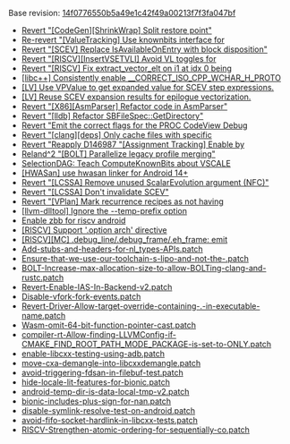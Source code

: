 Base revision: [14f0776550b5a49e1c42f49a00213f7f3fa047bf](https://github.com/llvm/llvm-project/commits/14f0776550b5a49e1c42f49a00213f7f3fa047bf)

- [Revert "[CodeGen][ShrinkWrap] Split restore point"](https://android.googlesource.com/toolchain/llvm_android/+/b7de6312ff89e11dccc44113ab8030a21fbeaca4/patches/cherry/f4999d3535af93919d58e3cc56ccb50f2ccb8453.patch)
- [Re-revert "[ValueTracking] Use knownbits interface for](https://android.googlesource.com/toolchain/llvm_android/+/b7de6312ff89e11dccc44113ab8030a21fbeaca4/patches/cherry/2647547ee44f509a34ff9709b63bd7603ca59f5d.patch)
- [Revert "[SCEV] Replace IsAvailableOnEntry with block disposition"](https://android.googlesource.com/toolchain/llvm_android/+/b7de6312ff89e11dccc44113ab8030a21fbeaca4/patches/cherry/9fb9c7776edcade522e5718c91189d51796cedd6.patch)
- [Revert "[RISCV][InsertVSETVLI] Avoid VL toggles for](https://android.googlesource.com/toolchain/llvm_android/+/b7de6312ff89e11dccc44113ab8030a21fbeaca4/patches/cherry/33314693f536a66390b0e022f2f00be94de5b06e.patch)
- [Revert "[RISCV] Fix extract_vector_elt on i1 at idx 0 being](https://android.googlesource.com/toolchain/llvm_android/+/b7de6312ff89e11dccc44113ab8030a21fbeaca4/patches/cherry/10876725cd9754812a4917fec7acb6850ba4ffb3.patch)
- [[libc++] Consistently enable __CORRECT_ISO_CPP_WCHAR_H_PROTO](https://android.googlesource.com/toolchain/llvm_android/+/b7de6312ff89e11dccc44113ab8030a21fbeaca4/patches/cherry/0ec57bf7b18e8918dd8ced007a88467b798677c6.patch)
- [[LV] Use VPValue to get expanded value for SCEV step expressions.](https://android.googlesource.com/toolchain/llvm_android/+/b7de6312ff89e11dccc44113ab8030a21fbeaca4/patches/cherry/236a0e82df37d3a11f57c34df43bea1904a29530.patch)
- [[LV] Reuse SCEV expansion results for epilogue vectorization.](https://android.googlesource.com/toolchain/llvm_android/+/b7de6312ff89e11dccc44113ab8030a21fbeaca4/patches/cherry/3d4eed01338d3b5f0bb5b2dbe41afc9d957d3cc6.patch)
- [Revert "[X86][AsmParser] Refactor code in AsmParser"](https://android.googlesource.com/toolchain/llvm_android/+/b7de6312ff89e11dccc44113ab8030a21fbeaca4/patches/cherry/f4865c7c1795eb17b079e116791eb1419fea1620.patch)
- [Revert "[lldb] Refactor SBFileSpec::GetDirectory"](https://android.googlesource.com/toolchain/llvm_android/+/b7de6312ff89e11dccc44113ab8030a21fbeaca4/patches/cherry/58e6caaba1cf623292c8898be30a5a56722432b3.patch)
- [Revert "Emit the correct flags for the PROC CodeView Debug](https://android.googlesource.com/toolchain/llvm_android/+/b7de6312ff89e11dccc44113ab8030a21fbeaca4/patches/cherry/6b22608a1d30793b32f98d90f2c6a8c268630afa.patch)
- [Revert "[clang][deps] Only cache files with specific](https://android.googlesource.com/toolchain/llvm_android/+/b7de6312ff89e11dccc44113ab8030a21fbeaca4/patches/cherry/09c5d69592f7df4db62063e4dd231a7e154bdac6.patch)
- [Revert "Reapply D146987 "[Assignment Tracking] Enable by](https://android.googlesource.com/toolchain/llvm_android/+/b7de6312ff89e11dccc44113ab8030a21fbeaca4/patches/cherry/9e7f14a8211c82dca64bd6b22d1c450d4c6d3e5b.patch)
- [Reland^2 "[BOLT] Parallelize legacy profile merging"](https://android.googlesource.com/toolchain/llvm_android/+/b7de6312ff89e11dccc44113ab8030a21fbeaca4/patches/cherry/67cf01bd37273af5041ba07e2c57b55fcbf287cb.patch)
- [SelectionDAG: Teach ComputeKnownBits about VSCALE](https://android.googlesource.com/toolchain/llvm_android/+/b7de6312ff89e11dccc44113ab8030a21fbeaca4/patches/cherry/a4f437f012b4be40e9fac5d2e86eae549d3469fe.patch)
- [[HWASan] use hwasan linker for Android 14+](https://android.googlesource.com/toolchain/llvm_android/+/b7de6312ff89e11dccc44113ab8030a21fbeaca4/patches/cherry/a2684acfb61d40f441e240035d7f1ba50da637c8.patch)
- [Revert "[LCSSA] Remove unused ScalarEvolution argument (NFC)"](https://android.googlesource.com/toolchain/llvm_android/+/b7de6312ff89e11dccc44113ab8030a21fbeaca4/patches/cherry/143ed21b26b2c68695e9f74f0ce4632b8a2e000b.patch)
- [Revert "[LCSSA] Don't invalidate SCEV"](https://android.googlesource.com/toolchain/llvm_android/+/b7de6312ff89e11dccc44113ab8030a21fbeaca4/patches/cherry/3c9cf023db32ba2cfa1e052ddc58f57dd080995c.patch)
- [Revert "[VPlan] Mark recurrence recipes as not having ](https://android.googlesource.com/toolchain/llvm_android/+/b7de6312ff89e11dccc44113ab8030a21fbeaca4/patches/cherry/8f781b96e201408d1fb7b49367876a54682594ed.patch)
- [[llvm-dlltool] Ignore the --temp-prefix option](https://android.googlesource.com/toolchain/llvm_android/+/b7de6312ff89e11dccc44113ab8030a21fbeaca4/patches/cherry/6540157fe389b3dc46e9a1306370acd79d40c183.patch)
- [Enable zbb for riscv android](https://android.googlesource.com/toolchain/llvm_android/+/b7de6312ff89e11dccc44113ab8030a21fbeaca4/patches/cherry/6bcf57f0b7ec8b28e933387a4925dfc52779ce0f.patch)
- [[RISCV] Support '.option arch' directive](https://android.googlesource.com/toolchain/llvm_android/+/b7de6312ff89e11dccc44113ab8030a21fbeaca4/patches/cherry/9e8ed3403c191ab9c4903e8eeb8f732ff8a43cb4.patch)
- [[RISCV][MC] .debug_line/.debug_frame/.eh_frame: emit](https://android.googlesource.com/toolchain/llvm_android/+/b7de6312ff89e11dccc44113ab8030a21fbeaca4/patches/cherry/dde1795f14eb946fbcb1810863fa172fbdf7e044.patch)
- [Add-stubs-and-headers-for-nl_types-APIs.patch](https://android.googlesource.com/toolchain/llvm_android/+/b7de6312ff89e11dccc44113ab8030a21fbeaca4/patches/Add-stubs-and-headers-for-nl_types-APIs.patch)
- [Ensure-that-we-use-our-toolchain-s-lipo-and-not-the-.patch](https://android.googlesource.com/toolchain/llvm_android/+/b7de6312ff89e11dccc44113ab8030a21fbeaca4/patches/Ensure-that-we-use-our-toolchain-s-lipo-and-not-the-.patch)
- [BOLT-Increase-max-allocation-size-to-allow-BOLTing-clang-and-rustc.patch](https://android.googlesource.com/toolchain/llvm_android/+/b7de6312ff89e11dccc44113ab8030a21fbeaca4/patches/BOLT-Increase-max-allocation-size-to-allow-BOLTing-clang-and-rustc.patch)
- [Revert-Enable-IAS-In-Backend-v2.patch](https://android.googlesource.com/toolchain/llvm_android/+/b7de6312ff89e11dccc44113ab8030a21fbeaca4/patches/Revert-Enable-IAS-In-Backend-v2.patch)
- [Disable-vfork-fork-events.patch](https://android.googlesource.com/toolchain/llvm_android/+/b7de6312ff89e11dccc44113ab8030a21fbeaca4/patches/Disable-vfork-fork-events.patch)
- [Revert-Driver-Allow-target-override-containing-.-in-executable-name.patch](https://android.googlesource.com/toolchain/llvm_android/+/b7de6312ff89e11dccc44113ab8030a21fbeaca4/patches/Revert-Driver-Allow-target-override-containing-.-in-executable-name.patch)
- [Wasm-omit-64-bit-function-pointer-cast.patch](https://android.googlesource.com/toolchain/llvm_android/+/b7de6312ff89e11dccc44113ab8030a21fbeaca4/patches/Wasm-omit-64-bit-function-pointer-cast.patch)
- [compiler-rt-Allow-finding-LLVMConfig-if-CMAKE_FIND_ROOT_PATH_MODE_PACKAGE-is-set-to-ONLY.patch](https://android.googlesource.com/toolchain/llvm_android/+/b7de6312ff89e11dccc44113ab8030a21fbeaca4/patches/compiler-rt-Allow-finding-LLVMConfig-if-CMAKE_FIND_ROOT_PATH_MODE_PACKAGE-is-set-to-ONLY.patch)
- [enable-libcxx-testing-using-adb.patch](https://android.googlesource.com/toolchain/llvm_android/+/b7de6312ff89e11dccc44113ab8030a21fbeaca4/patches/enable-libcxx-testing-using-adb.patch)
- [move-cxa-demangle-into-libcxxdemangle.patch](https://android.googlesource.com/toolchain/llvm_android/+/b7de6312ff89e11dccc44113ab8030a21fbeaca4/patches/move-cxa-demangle-into-libcxxdemangle.patch)
- [avoid-triggering-fdsan-in-filebuf-test.patch](https://android.googlesource.com/toolchain/llvm_android/+/b7de6312ff89e11dccc44113ab8030a21fbeaca4/patches/avoid-triggering-fdsan-in-filebuf-test.patch)
- [hide-locale-lit-features-for-bionic.patch](https://android.googlesource.com/toolchain/llvm_android/+/b7de6312ff89e11dccc44113ab8030a21fbeaca4/patches/hide-locale-lit-features-for-bionic.patch)
- [android-temp-dir-is-data-local-tmp-v2.patch](https://android.googlesource.com/toolchain/llvm_android/+/b7de6312ff89e11dccc44113ab8030a21fbeaca4/patches/android-temp-dir-is-data-local-tmp-v2.patch)
- [bionic-includes-plus-sign-for-nan.patch](https://android.googlesource.com/toolchain/llvm_android/+/b7de6312ff89e11dccc44113ab8030a21fbeaca4/patches/bionic-includes-plus-sign-for-nan.patch)
- [disable-symlink-resolve-test-on-android.patch](https://android.googlesource.com/toolchain/llvm_android/+/b7de6312ff89e11dccc44113ab8030a21fbeaca4/patches/disable-symlink-resolve-test-on-android.patch)
- [avoid-fifo-socket-hardlink-in-libcxx-tests.patch](https://android.googlesource.com/toolchain/llvm_android/+/b7de6312ff89e11dccc44113ab8030a21fbeaca4/patches/avoid-fifo-socket-hardlink-in-libcxx-tests.patch)
- [RISCV-Strengthen-atomic-ordering-for-sequentially-co.patch](https://android.googlesource.com/toolchain/llvm_android/+/b7de6312ff89e11dccc44113ab8030a21fbeaca4/patches/RISCV-Strengthen-atomic-ordering-for-sequentially-co.patch)